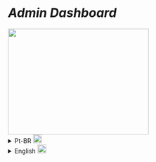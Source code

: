 # _Admin Dashboard_

<img width="320" height="240" src="src/assets/videoREADME.gif"/>

<details>
  <summary>Pt-BR <img width="20" src="https://flagicons.lipis.dev/flags/4x3/br.svg"></summary>

Este é um projeto de painel administrativo criado em React.js com TypeScript e as bibliotecas Tailwind CSS e Syncfusion. O painel inclui um dashboard, três páginas, quatro aplicativos e sete gráficos totalmente funcionais. Além disso, o painel também possui recursos como carrinho de compras, notificações, mensagens, perfil de usuário e configurações que são salvas em localStorage.

O projeto é baseado no tutorial [Build and Deploy a React Admin Dashboard App With Theming, Tables, Charts, Calendar, Kanban and More](https://www.youtube.com/watch?v=jx5hdo50a2M&t=3984s) do canal do YouTube [JavaScript Mastery](https://www.youtube.com/@javascriptmastery) . No entanto, algumas modificações foram feitas para adaptar o projeto às necessidades do desenvolvedor.

## _Instalação_

Para instalar o projeto, você pode clonar o repositório do GitHub e instalar as dependências usando o gerenciador de pacotes Yarn ou NPM. Abra um terminal e execute os seguintes comandos:

```bash
git clone https://github.com/EduardoMG12/admin-dashboard.git
cd admin-dashboard
yarn install
```

ou

```bash
git clone https://github.com/EduardoMG12/admin-dashboard.git
cd admin-dashboard
npm install
```

## _Executando o Projeto_

Para executar o projeto, execute o seguinte comando no terminal:

```bash
yarn start
```

ou

```bash
npm start
```

# _Branches_

Este projeto utiliza as seguintes branches:

main: branch principal do projeto, contém apenas código estável;
developer: branch de desenvolvimento, onde são adicionadas novas funcionalidades e correções de bugs.
As features desenvolvidas durante o projeto foram criadas a partir da branch developer e foram nomeadas seguindo o padrão feat-nome-da-feature. Todas as modificações no código foram submetidas como pull requests para a branch developer. O merge dos pull requests foi feito utilizando a opção "squash and merge" para manter a organização do histórico de commits.

## _Tecnologias Utilizadas_

React.js
TypeScript
Tailwind CSS
Syncfusion

## _Créditos_

Projeto criado com base no tutorial do canal [JavaScript Mastery](https://www.youtube.com/@javascriptmastery) no YouTube, criado por Adrian Hajdin.

</details>

<details>
  <summary>English <img width="20" src="https://flagicons.lipis.dev/flags/4x3/us.svg"></summary>

This is an administrative panel project created in React.js with TypeScript and the Tailwind CSS and Syncfusion libraries. The panel includes a dashboard, three pages, four applications, and seven fully functional charts. Additionally, the panel also features resources such as a shopping cart, notifications, messages, user profile, and settings that are saved in localStorage.

The project is based on the [Build and Deploy a React Admin Dashboard App With Theming, Tables, Charts, Calendar, Kanban and More](https://www.youtube.com/watch?v=jx5hdo50a2M&t=3984s) tutorial from the [JavaScript Mastery](https://www.youtube.com/@javascriptmastery) YouTube channel. However, some modifications were made to adapt the project to the developer's needs.

## _Installation_

To install the project, you can clone the GitHub repository and install the dependencies using the Yarn or NPM package managers. Open a terminal and run the following commands:

```bash
git clone https://github.com/EduardoMG12/admin-dashboard.git
cd admin-dashboard
yarn install
```

or

```bash
git clone https://github.com/EduardoMG12/admin-dashboard.git
cd admin-dashboard
npm install
```

## _Running the Project_

To run the project, execute the following command in the terminal:

```bash
yarn start
```

or

```bash
npm start
```

# _Branches_

This project uses the following branches:

main: main project branch, contains only stable code;
developer: development branch, where new features and bug fixes are added.
The features developed during the project were created from the developer branch and were named following the feat-feature-name pattern. All code modifications were submitted as pull requests to the developer branch. The pull request merge was done using the "squash and merge" option to maintain commit history organization.

## _Technologies Used_

React.js
TypeScript
Tailwind CSS
Syncfusion

## _Credits_

Project created based on the [JavaScript Mastery](https://www.youtube.com/@javascriptmastery) YouTube channel tutorial, created by Adrian Hajdin.

</details>
